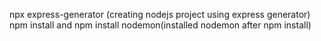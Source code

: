 npx express-generator (creating nodejs project using express generator)
npm install and npm install nodemon(installed nodemon after npm install)

